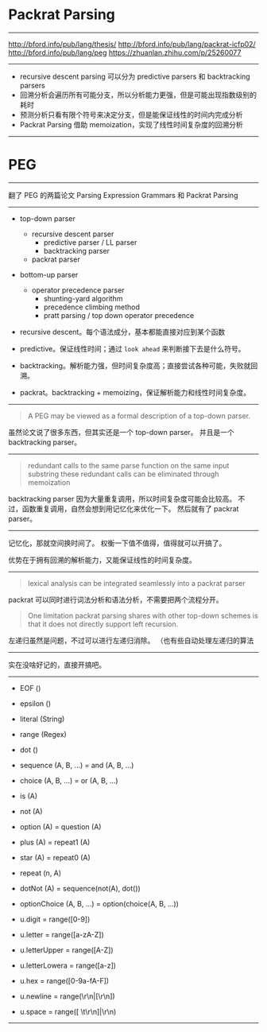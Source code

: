 # Packrat Parsing

---

http://bford.info/pub/lang/thesis/
http://bford.info/pub/lang/packrat-icfp02/
http://bford.info/pub/lang/peg
https://zhuanlan.zhihu.com/p/25260077

---

- recursive descent parsing 可以分为 predictive parsers 和 backtracking parsers
- 回溯分析会遍历所有可能分支，所以分析能力更强，但是可能出现指数级别的耗时
- 预测分析只看有限个符号来决定分支，但是能保证线性的时间内完成分析
- Packrat Parsing 借助 memoization，实现了线性时间复杂度的回溯分析

---

# PEG

---

翻了 PEG 的两篇论文
Parsing Expression Grammars 和 Packrat Parsing

---

- top-down parser
    - recursive descent parser
        - predictive parser / LL parser
        - backtracking parser
    - packrat parser

- bottom-up parser
    - operator precedence parser
        - shunting-yard algorithm
        - precedence climbing method
        - pratt parsing / top down operator precedence

- recursive descent。每个语法成分，基本都能直接对应到某个函数
- predictive。保证线性时间；通过 `look ahead` 来判断接下去是什么符号。
- backtracking。解析能力强，但时间复杂度高；直接尝试各种可能，失败就回溯。
- packrat。backtracking + memoizing，保证解析能力和线性时间复杂度。

---

> A PEG may be viewed as a formal description of a top-down parser.

虽然论文说了很多东西，但其实还是一个 top-down parser。
并且是一个 backtracking parser。

---

> redundant calls to the same parse function on the same input substring
> these redundant calls can be eliminated through memoization

backtracking parser 因为大量重复调用，所以时间复杂度可能会比较高。
不过，函数重复调用，自然会想到用记忆化来优化一下。
然后就有了 packrat parser。

---

记忆化，那就空间换时间了。
权衡一下值不值得，值得就可以开搞了。

优势在于拥有回溯的解析能力，又能保证线性的时间复杂度。

---

> lexical analysis can be integrated seamlessly into a packrat parser

packrat 可以同时进行词法分析和语法分析，不需要把两个流程分开。

> One limitation packrat parsing shares with other top-down schemes is that
> it does not directly support left recursion.

左递归虽然是问题，不过可以进行左递归消除。
（也有些自动处理左递归的算法

---

实在没啥好记的，直接开搞吧。

---

- EOF ()
- epsilon ()
- literal (String)
- range (Regex)
- dot ()
- sequence (A, B, ...) = and (A, B, ...)
- choice (A, B, ...) = or (A, B, ...)
- is (A)
- not (A)
- option (A) = question (A)
- plus (A) = repeat1 (A)
- star (A) = repeat0 (A)

- repeat (n, A)
- dotNot (A) = sequence(not(A), dot())
- optionChoice (A, B, ...) = option(choice(A, B, ...))

- u.digit = range([0-9])
- u.letter = range([a-zA-Z])
- u.letterUpper = range([A-Z])
- u.letterLowera = range([a-z])
- u.hex = range([0-9a-fA-F])
- u.newline = range(\r\n|[\r\n])
- u.space = range([ \t\r\n]|\r\n)

---

